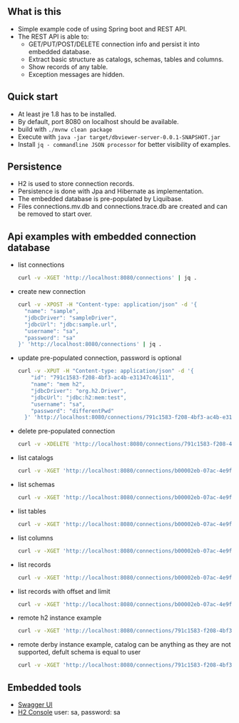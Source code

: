 ## What is this

* Simple example code of using Spring boot and REST API. 
* The REST API is able to:
    * GET/PUT/POST/DELETE connection info and persist it into embedded database. 
    * Extract basic structure as catalogs, schemas, tables and columns.
    * Show records of any table.
    * Exception messages are hidden.

## Quick start

* At least jre 1.8 has to be installed.
* By default, port 8080 on localhost should be available.
* build with `./mvnw clean package`
* Execute with `java -jar target/dbviewer-server-0.0.1-SNAPSHOT.jar`
* Install `jq - commandline JSON processor` for better visibility of examples.

## Persistence
* H2 is used to store connection records.
* Persistence is done with Jpa and Hibernate as implementation.
* The embedded database is pre-populated by Liquibase.
* Files connections.mv.db and connections.trace.db are created and can be removed to start over. 

## Api examples with embedded connection database

* list connections

  ```bash
  curl -v -XGET 'http://localhost:8080/connections' | jq .
  ```

* create new connection

  ```bash
  curl -v -XPOST -H "Content-type: application/json" -d '{
    "name": "sample",
    "jdbcDriver": "sampleDriver",
    "jdbcUrl": "jdbc:sample.url",
    "username": "sa",
    "password": "sa"
  }' 'http://localhost:8080/connections' | jq .
  ```

* update pre-populated connection, password is optional

  ```bash
  curl -v -XPUT -H "Content-type: application/json" -d '{
      "id": "791c1583-f208-4bf3-ac4b-e31347c46111",
      "name": "mem h2",
      "jdbcDriver": "org.h2.Driver",
      "jdbcUrl": "jdbc:h2:mem:test",
      "username": "sa",
      "password": "differentPwd"
    }' 'http://localhost:8080/connections/791c1583-f208-4bf3-ac4b-e31347c46111' | jq .
  ```

* delete pre-populated connection

  ```bash
  curl -v -XDELETE 'http://localhost:8080/connections/791c1583-f208-4bf3-ac4b-e31347c46111'
  ```

* list catalogs

  ```bash
  curl -v -XGET 'http://localhost:8080/connections/b00002eb-07ac-4e9f-bdae-7e417f101861/catalogs' | jq .
  ```
  
* list schemas

  ```bash
  curl -v -XGET 'http://localhost:8080/connections/b00002eb-07ac-4e9f-bdae-7e417f101861/catalogs/CONNECTIONS/schemas' | jq .
  ```
  
* list tables

  ```bash  
  curl -v -XGET 'http://localhost:8080/connections/b00002eb-07ac-4e9f-bdae-7e417f101861/catalogs/CONNECTIONS/schemas/PUBLIC/tables' | jq .
  ```
  
* list columns

  ```bash
  curl -v -XGET 'http://localhost:8080/connections/b00002eb-07ac-4e9f-bdae-7e417f101861/catalogs/CONNECTIONS/schemas/PUBLIC/tables/CONNECTION/columns' | jq .
  ```
  
* list records

  ```bash
  curl -v -XGET 'http://localhost:8080/connections/b00002eb-07ac-4e9f-bdae-7e417f101861/catalogs/CONNECTIONS/schemas/PUBLIC/tables/CONNECTION/records' | jq .
  ```
  
* list records with offset and  limit

  ```bash
  curl -v -XGET 'http://localhost:8080/connections/b00002eb-07ac-4e9f-bdae-7e417f101861/catalogs/CONNECTIONS/schemas/PUBLIC/tables/CONNECTION/records?offset=2&limit=2' | jq .
  ```

* remote h2 instance example

  ```bash
  curl -v -XGET 'http://localhost:8080/connections/791c1583-f208-4bf3-ac4b-e31347c46115/catalogs/TEST/schemas' | jq .
  ```
  
* remote derby instance example, catalog can be anything as they are not supported, defult schema is equal to user

  ```bash
  curl -v -XGET 'http://localhost:8080/connections/791c1583-f208-4bf3-ac4b-e31347c46116/catalogs/mydb/schemas/SA/tables' | jq .
  ```
  
## Embedded tools
* [Swagger UI](http://localhost:8080/swagger-ui)
* [H2 Console](http://localhost:8080/h2-console) user: sa, password: sa
